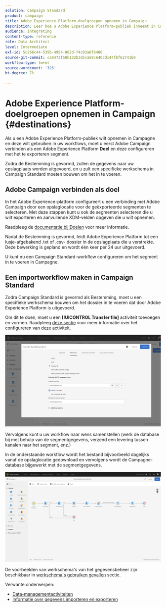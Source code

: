 ```yaml
---
solution: Campaign Standard
product: campaign
title: Adobe Experience Platform-doelgroepen opnemen in Campaign
description: Leer hoe u Adobe Experience Platform-publiek inneemt in Campaign Standard.
audience: integrating
content-type: reference
role: Data Architect
level: Intermediate
exl-id: 5c266c44-535b-4954-862d-74c83a6f6406
source-git-commit: ca8473f50b132b2d5ca58c6403d144fbf62741b0
workflow-type: tm+mt
source-wordcount: '326'
ht-degree: 7%

---
```


# Adobe Experience Platform-doelgroepen opnemen in Campaign {#destinations}

Als u een Adobe Experience Platform-publiek wilt opnemen in Campagne en deze wilt gebruiken in uw workflows, moet u eerst Adobe Campaign verbinden als een Adobe Experience Platform **Doel** en deze configureren met het te exporteren segment.

Zodra de Bestemming is gevormd, zullen de gegevens naar uw opslagplaats worden uitgevoerd, en u zult een specifieke werkschema in Campaign Standard moeten bouwen om het in te voeren.

## Adobe Campaign verbinden als doel

In het Adobe Experience-platform configureert u een verbinding met Adobe Campaign door een opslaglocatie voor de geëxporteerde segmenten te selecteren. Met deze stappen kunt u ook de segmenten selecteren die u wilt exporteren en aanvullende XDM-velden opgeven die u wilt opnemen.

Raadpleeg de [documentatie bij Doelen](https://experienceleague.adobe.com/docs/experience-platform/destinations/catalog/email-marketing/adobe-campaign.html) voor meer informatie.

Nadat de Bestemming is gevormd, leidt Adobe Experience Platform tot een lusje-afgebakend .txt of .csv- dossier in de opslagplaats die u verstrekte. Deze bewerking is gepland en wordt één keer per 24 uur uitgevoerd.

U kunt nu een Campaign Standard-workflow configureren om het segment in te voeren in Campagne.

## Een importworkflow maken in Campaign Standard

Zodra Campaign Standard is gevormd als Bestemming, moet u een specifieke werkschema bouwen om het dossier in te voeren dat door Adobe Experience Platform is uitgevoerd.

Om dit te doen, moet u een **[!UICONTROL Transfer file]** activiteit toevoegen en vormen. Raadpleeg [deze sectie](../../automating/using/transfer-file.md) voor meer informatie over het configureren van deze activiteit.

![](assets/rtcdp-transfer-file.png)

Vervolgens kunt u uw workflow naar wens samenstellen (werk de database bij met behulp van de segmentgegevens, verzend een levering tussen kanalen naar het segment, enz.)

In de onderstaande workflow wordt het bestand bijvoorbeeld dagelijks vanaf de opslaglocatie gedownload en vervolgens wordt de Campagne-database bijgewerkt met de segmentgegevens.

![](assets/rtcdp-workflow.png)

De voorbeelden van werkschema&#39;s van het gegevensbeheer zijn beschikbaar in [werkschema&#39;s gebruiken gevallen](../../automating/using/about-workflow-use-cases.md#management) sectie.

Verwante onderwerpen:

* [Data-managementactiviteiten](../../automating/using/about-data-management-activities.md)
* [Informatie over gegevens importeren en exporteren](../../automating/using/about-data-import-and-export.md)
